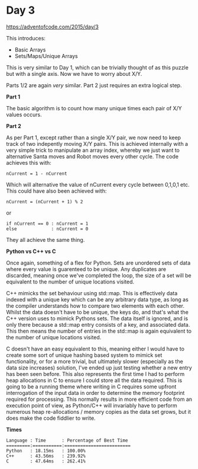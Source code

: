 # Day 3

https://adventofcode.com/2015/day/3

This introduces:
- Basic Arrays
- Sets/Maps/Unique Arrays

This is very similar to Day 1, which can be trivially thought of as this puzzle but with a single axis.  Now we have to worry about X/Y.

Parts 1/2 are again *very* similar.  Part 2 just requires an extra logical step.

**Part 1**

The basic algorithm is to count how many unique times each pair of X/Y values occurs.

**Part 2**

As per Part 1, except rather than a single X/Y pair, we now need to keep track of two indepently moving X/Y pairs.  This is achieved internally with a very simple trick to manipulate an array index, whereby we just want to alternative Santa moves and Robot moves every other cycle.  The code achieves this with:

    nCurrent = 1 - nCurrent

Which will alternative the value of nCurrent every cycle between 0,1,0,1 etc.  This could have also been achieved with:

    nCurrent = (nCurrent + 1) % 2

or

    if nCurrent == 0 : nCurrent = 1
    else             : nCurrent = 0

They all achieve the same thing.

**Python vs C++ vs C**

Once again, something of a flex for Python.  Sets are unordered sets of data where every value is guarenteed to be unique.  Any duplicates are discarded, meaning once we've completed the loop, the size of a set will be equivalent to the number of unique locations visited.

C++ mimicks the set behaviour using std::map.  This is effectively data indexed with a unique key which can be any arbitrary data type, as long as the compiler understands how to compare two elements with each other.  Whilst the data doesn't have to be unique, the keys do, and that's what the C++ version uses to mimick Pythons sets.  The data itself is ignored, and is only there because a std::map entry consists of a key, and associated data.  This then means the number of entries in the std::map is again equivalent to the number of unique locations visited.

C doesn't have an easy equivalent to this, meaning either I would have to create some sort of unique hashing based system to mimick set functionality, or for a more trivial, but ultimately slower (especially as the data size increases) solution, I've ended up just testing whether a new entry has been seen before.
This also represents the first time I had to perform heap allocations in C to ensure I could store all the data required.  This is going to be a running theme where writing in C requires some upfront interrogation of the input data in order to determine the memory footprint required for processing.
This normally results in more efficient code from an execution point of view, as Python/C++ will invariably have to perform numerous heap re-allocations / memory copies as the data set grows, but it does make the code fiddlier to write.

**Times**

    Language : Time      : Percentage of Best Time
    =========:===========:=========================
    Python   : 18.15ms   : 100.00%
    C++      : 43.56ms   : 239.92%
    C        : 47.64ms   : 262.41%
